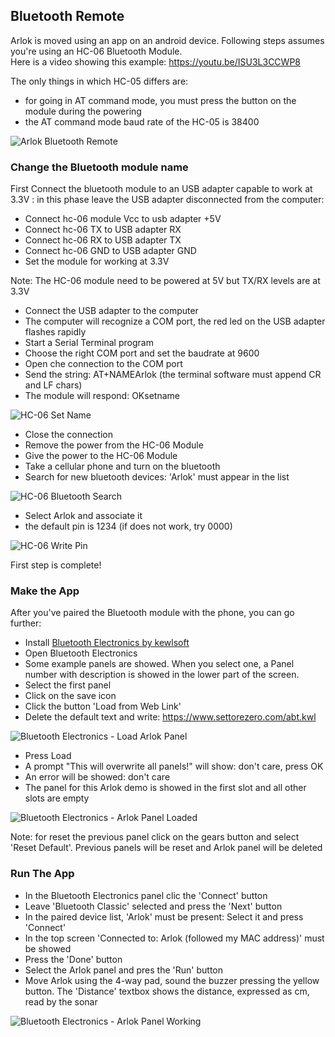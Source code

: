 ## Bluetooth Remote

Arlok is moved using an app on an android device. Following steps assumes you're using an HC-06 Bluetooth Module.  
Here is a video showing this example: https://youtu.be/ISU3L3CCWP8

The only things in which HC-05 differs are:
- for going in AT command mode, you must press the button on the module during the powering
- the AT command mode baud rate of the HC-05 is 38400

![Arlok Bluetooth Remote](../../media/bt/arlok_bluetooth_remote.jpg)

### Change the Bluetooth module name

First Connect the bluetooth module to an USB adapter capable to work at 3.3V : in this phase leave the USB adapter disconnected from the computer:  

- Connect hc-06 module Vcc to usb adapter +5V
- Connect hc-06 TX to USB adapter RX
- Connect hc-06 RX to USB adapter TX
- Connect hc-06 GND to USB adapter GND
- Set the module for working at 3.3V

Note: The HC-06 module need to be powered at 5V but TX/RX levels are at 3.3V

- Connect the USB adapter to the computer
- The computer will recognize a COM port, the red led on the USB adapter flashes rapidly
- Start a Serial Terminal program
- Choose the right COM port and set the baudrate at 9600
- Open che connection to the COM port
- Send the string: AT+NAMEArlok (the terminal software must append CR and LF chars)
- The module will respond: OKsetname

![HC-06 Set Name](../../media/bt/hc06_setname.png)

- Close the connection
- Remove the power from the HC-06 Module
- Give the power to the HC-06 Module
- Take a cellular phone and turn on the bluetooth
- Search for new bluetooth devices: 'Arlok' must appear in the list

![HC-06 Bluetooth Search](../../media/bt/hc06_bt_search.jpg)

- Select Arlok and associate it
- the default pin is 1234 (if does not work, try 0000)

![HC-06 Write Pin](../../media/bt/hc06_bt_pin.jpg)

First step is complete!

### Make the App

After you've paired the Bluetooth module with the phone, you can go further:  

- Install [Bluetooth Electronics by kewlsoft](https://play.google.com/store/apps/details?id=com.keuwl.arduinobluetooth)
- Open Bluetooth Electronics
- Some example panels are showed. When you select one, a Panel number with description is showed in the lower part of the screen.
- Select the first panel 
- Click on the save icon
- Click the button 'Load from Web Link'
- Delete the default text and write: https://www.settorezero.com/abt.kwl

![Bluetooth Electronics - Load Arlok Panel](../../media/bt/kewlsoft_01.png)

- Press Load
- A prompt "This will overwrite all panels!" will show: don't care, press OK
- An error will be showed: don't care
- The panel for this Arlok demo is showed in the first slot and all other slots are empty

![Bluetooth Electronics - Arlok Panel Loaded](../../media/bt/kewlsoft_03.png)

Note: for reset the previous panel click on the gears button and select 'Reset Default'. Previous panels will be reset and Arlok panel will be deleted

### Run The App

- In the Bluetooth Electronics panel clic the 'Connect' button
- Leave 'Bluetooth Classic' selected and press the 'Next' button
- In the paired device list, 'Arlok' must be present: Select it and press 'Connect'
- In the top screen 'Connected to: Arlok (followed my MAC address)' must be showed
- Press the 'Done' button
- Select the Arlok panel and pres the 'Run' button
- Move Arlok using the 4-way pad, sound the buzzer pressing the yellow button. The 'Distance' textbox shows the distance, expressed as cm, read by the sonar

![Bluetooth Electronics - Arlok Panel Working](../../media/bt/kewlsoft_02.png)
